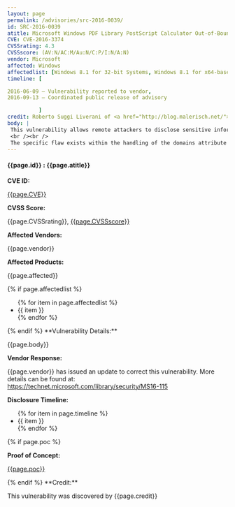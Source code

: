 ```yaml
---
layout: page
permalink: /advisories/src-2016-0039/
id: SRC-2016-0039
atitle: Microsoft Windows PDF Library PostScript Calculator Out-of-Bounds Read Information Disclosure Vulnerability
CVE: CVE-2016-3374
CVSSrating: 4.3
CVSSscore: (AV:N/AC:M/Au:N/C:P/I:N/A:N)
vendor: Microsoft
affected: Windows
affectedlist: [Windows 8.1 for 32-bit Systems, Windows 8.1 for x64-based Systems, Windows Server 2012, Windows Server 2012 R2, Windows RT 8.1, Windows 10 for 32-bit Systems, Windows 10 for x64-based Systems, Windows 10 Version 1511 for 32-bit Systems, Windows 10 Version 1511 for x64-based Systems, Windows 10 Version 1607 for 32-bit Systems, Windows 10 Version 1607 for x64-based Systems]
timeline: [

2016-06-09 – Vulnerability reported to vendor,
2016-09-13 – Coordinated public release of advisory

          ]
credit: Roberto Suggi Liverani of <a href="http://blog.malerisch.net/">malerisch.net</a> and Steven Seeley of Source Incite
body: |
 This vulnerability allows remote attackers to disclose sensitive information on vulnerable installations of the Microsoft Windows PDF Library. User interaction is required to exploit this vulnerability in that the target must visit a malicious page or open a malicious file.
 <br /><br />
 The specific flaw exists within the handling of the domains attribute for a Type 4 PostScript Calculator function. A specially crafted domain attribute value can trigger an Out-of-Bounds read condition from the stack. An attacker can leverage this in conjunction with other vulnerabilities to execute arbitrary code in the context of the current process.
---
```


<h4><b>{{page.id}} : {{page.atitle}}</b></h4>

**CVE ID:**
<p class="cn"><a href="https://web.nvd.nist.gov/view/vuln/detail?vulnId={{page.CVE}}">{{page.CVE}}</a></p>

**CVSS Score:**
<p class="cn">{{page.CVSSrating}}, <a href="https://nvd.nist.gov/cvss/v2-calculator?name={{page.CVE}}&vector={{page.CVSSscore}}">{{page.CVSSscore}}</a></p>

**Affected Vendors:**
<p class="cn">{{page.vendor}}</p>

**Affected Products:**
<p class="cn">{{page.affected}}</p>
{% if page.affectedlist %}
<ul class="cn">
{% for item in page.affectedlist %}
  <li>{{ item }}</li>
{% endfor %}
</ul>
{% endif %}
**Vulnerability Details:**
<p class="cn">{{page.body}}</p>

**Vendor Response:**
<p class="cn">{{page.vendor}} has issued an update to correct this vulnerability. More details can be found at: <a href="https://technet.microsoft.com/library/security/MS16-115">https://technet.microsoft.com/library/security/MS16-115</a></p>

**Disclosure Timeline:**
<ul class="cn">
{% for item in page.timeline %}
  <li>{{ item }}</li>
{% endfor %}
</ul>
{% if page.poc %}

**Proof of Concept:**
<p class="cn"><a href="{{page.poc}}">{{page.poc}}</a></p>
{% endif %}
**Credit:**
<p class="cn">This vulnerability was discovered by {{page.credit}}</p>
